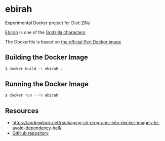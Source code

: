 # ebirah
Experimental Docker project for Dist::Zilla

[Ebirah](https://en.wikipedia.org/wiki/Ebirah) is one of the [Godzilla characters](https://en.wikipedia.org/wiki/Category:Godzilla_characters)

The Dockerfile is based on [the official Perl Docker image](https://hub.docker.com/_/perl)

## Building the Docker Image

```bash
$ docker build -t ebirah .
```

## Running the Docker Image

```bash
$ docker run --rm ebirah
```

## Resources

- https://andrewlock.net/packaging-cli-programs-into-docker-images-to-avoid-dependency-hell/
- [GitHub repository](https://github.com/jonasbn/ebirah)
